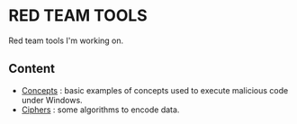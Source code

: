# RED TEAM TOOLS

Red team tools I'm working on. 

## Content

- [Concepts](https://github.com/geoffrey-diederichs/Red_team_tools/tree/main/Concepts) : basic examples of concepts used to execute malicious code under Windows.
- [Ciphers](https://github.com/geoffrey-diederichs/Red_team_tools/tree/main/Ciphers) : some algorithms to encode data.

